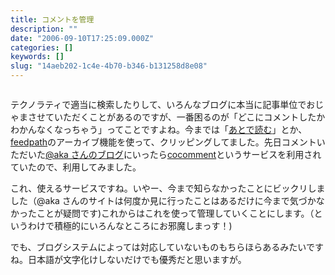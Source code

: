 ```yaml
---
title: コメントを管理
description: ""
date: "2006-09-10T17:25:09.000Z"
categories: []
keywords: []
slug: "14aeb202-1c4e-4b70-b346-b131258d8e08"
---
```


![]()

テクノラティで適当に検索したりして、いろんなブログに本当に記事単位でおじゃまさせていただくことがあるのですが、一番困るのが「どこにコメントしたかわかんなくなっちゃう」ってことですよね。今までは「[あとで読む](http://atode.cc/)」とか、[feedpath](http://feedpath.jp/)のアーカイブ機能を使って、クリッピングしてました。先日コメントいただいた[@aka さんのブログ](http://at-aka.blogspot.com/)にいったら[cocomment](http://www.cocomment.com/)というサービスを利用されていたので、利用してみました。

これ、使えるサービスですね。いやー、今まで知らなかったことにビックリしました（@aka さんのサイトは何度か見に行ったことはあるだけに今まで気づかなかったことが疑問です)これからはこれを使って管理していくことにします。（というわけで積極的にいろんなところにお邪魔しまっす！)

でも、ブログシステムによっては対応していないものもちらほらあるみたいですね。日本語が文字化けしないだけでも優秀だと思いますが。
